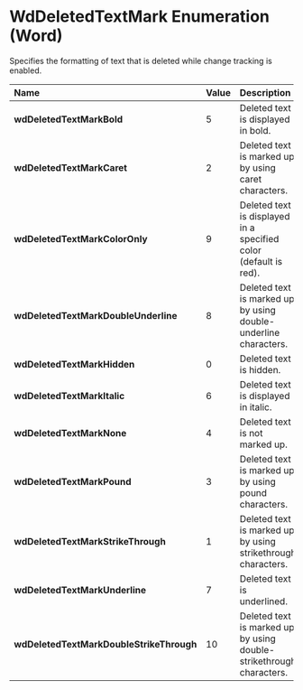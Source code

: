 
# WdDeletedTextMark Enumeration (Word)

Specifies the formatting of text that is deleted while change tracking is enabled.



|**Name**|**Value**|**Description**|
|:-----|:-----|:-----|
|**wdDeletedTextMarkBold**|5|Deleted text is displayed in bold.|
|**wdDeletedTextMarkCaret**|2|Deleted text is marked up by using caret characters.|
|**wdDeletedTextMarkColorOnly**|9|Deleted text is displayed in a specified color (default is red).|
|**wdDeletedTextMarkDoubleUnderline**|8|Deleted text is marked up by using double-underline characters.|
|**wdDeletedTextMarkHidden**|0|Deleted text is hidden.|
|**wdDeletedTextMarkItalic**|6|Deleted text is displayed in italic.|
|**wdDeletedTextMarkNone**|4|Deleted text is not marked up.|
|**wdDeletedTextMarkPound**|3|Deleted text is marked up by using pound characters.|
|**wdDeletedTextMarkStrikeThrough**|1|Deleted text is marked up by using strikethrough characters.|
|**wdDeletedTextMarkUnderline**|7|Deleted text is underlined.|
|**wdDeletedTextMarkDoubleStrikeThrough**|10|Deleted text is marked up by using double-strikethrough characters.|

